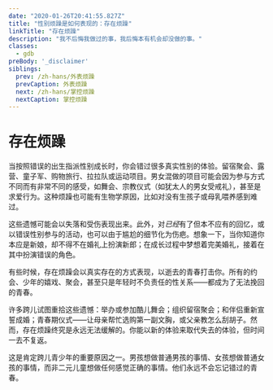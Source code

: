 ```yaml
---
date: "2020-01-26T20:41:55.827Z"
title: "性别烦躁是如何表现的：存在烦躁"
linkTitle: "存在烦躁"
description: "我不后悔我做过的事，我后悔本有机会却没做的事。"
classes:
  - gdb
preBody: '_disclaimer'
siblings:
  prev: /zh-hans/外表烦躁
  prevCaption: 外表烦躁
  next: /zh-hans/掌控烦躁
  nextCaption: 掌控烦躁
---
```


# 存在烦躁

当按照错误的出生指派性别成长时，你会错过很多真实性别的体验。留宿聚会、露营、童子军、购物旅行、拉拉队或运动项目。男女混做的项目可能会因为参与方式不同而有非常不同的感受，如舞会、宗教仪式（如犹太人的男女受戒礼），甚至是求爱行为。这种烦躁也可能有生物学原因，比如对没有生孩子或母乳喂养感到难过。

这些遗憾可能会以失落和受伤表现出来。此外，对*已经*有了但本不应有的回忆，或以错误性别参与的活动，也可以由于尴尬的细节化为伤疤。想象一下，当你知道你本应是新娘，却不得不在婚礼上扮演新郎；在成长过程中梦想着完美婚礼，接着在其中扮演错误的角色。

有些时候，存在烦躁会以真实存在的方式表现，以逝去的青春打击你。所有的约会、少年的嬉戏、聚会，甚至只是年轻时不负责任的性关系——都成为了无法挽回的青春。

许多跨儿试图重拾这些遗憾：举办或参加酷儿舞会；组织留宿聚会；和伴侣重新宣誓成婚；青春期仪式——让母亲帮忙选购第一副文胸，或父亲教怎么刮胡子。然而，存在烦躁终究是永远无法缓解的。你能以新的体验来取代失去的体验，但时间一去不复返。

这是肯定跨儿青少年的重要原因之一。男孩想做普通男孩的事情、女孩想做普通女孩的事情，而非二元儿童想做任何感觉正确的事情。他们永远不会忘记错过的青春。
